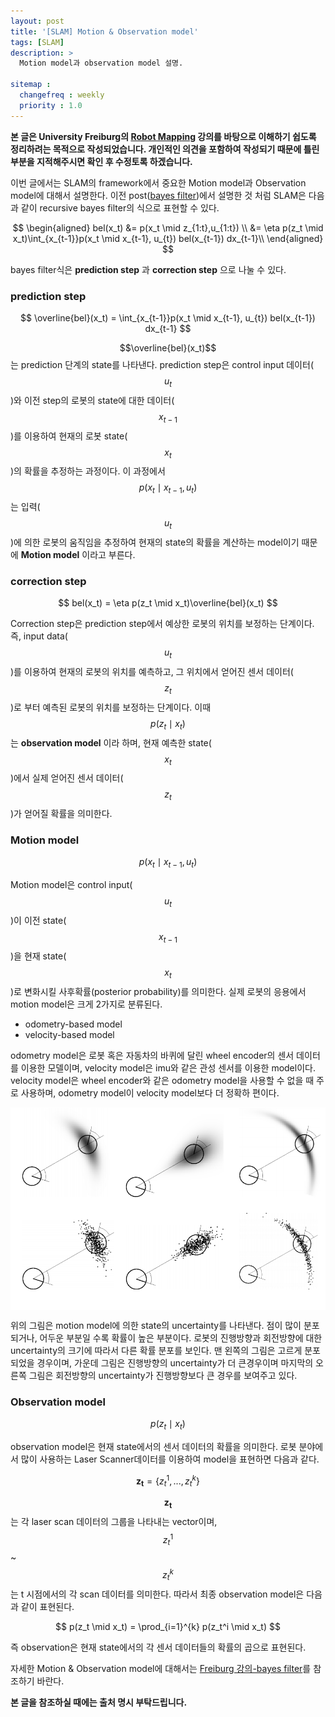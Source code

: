 ```yaml
---
layout: post
title: '[SLAM] Motion & Observation model'
tags: [SLAM]
description: >
  Motion model과 observation model 설명.

sitemap :
  changefreq : weekly
  priority : 1.0
---
```


**본 글은 University Freiburg의 [Robot Mapping](http://ais.informatik.uni-freiburg.de/teaching/ws13/mapping/) 강의를 바탕으로 이해하기 쉽도록 정리하려는 목적으로 작성되었습니다. 개인적인 의견을 포함하여 작성되기 때문에 틀린 부분을 지적해주시면 확인 후 수정토록 하겠습니다.**

이번 글에서는 SLAM의 framework에서 중요한 Motion model과 Observation model에 대해서 설명한다. 이전 post([bayes filter](http://jinyongjeong.github.io/2017/01/13/SLAM_bayes_filter/))에서 설명한 것 처럼 SLAM은 다음과 같이 recursive bayes filter의 식으로 표현할 수 있다.

$$
\begin{aligned}
bel(x_t)  &= p(x_t \mid z_{1:t},u_{1:t}) \\
          &= \eta p(z_t \mid x_t)\int_{x_{t-1}}p(x_t \mid x_{t-1}, u_{t}) bel(x_{t-1}) dx_{t-1}\\
\end{aligned}
$$

bayes filter식은 **prediction step** 과 **correction step** 으로 나눌 수 있다.

### prediction step

$$
\overline{bel}(x_t) = \int_{x_{t-1}}p(x_t \mid x_{t-1}, u_{t}) bel(x_{t-1}) dx_{t-1}
$$

$$\overline{bel}(x_t)$$ 는 prediction 단계의 state를 나타낸다. prediction step은 control input 데이터($$u_t$$)와 이전 step의 로봇의 state에 대한 데이터($$x_{t-1}$$)를 이용하여 현재의 로봇 state($$x_t$$)의 확률을 추정하는 과정이다. 이 과정에서 $$p(x_t \mid x_{t-1}, u_{t})$$ 는 입력($$u_t$$)에 의한 로봇의 움직임을 추정하여 현재의 state의 확률을 계산하는 model이기 때문에 **Motion model** 이라고 부른다.

### correction step

$$
bel(x_t) = \eta p(z_t \mid x_t)\overline{bel}(x_t)
$$

Correction step은 prediction step에서 예상한 로봇의 위치를 보정하는 단계이다. 즉, input data($$u_t$$)를 이용하여 현재의 로봇의 위치를 예측하고, 그 위치에서 얻어진 센서 데이터($$z_t$$)로 부터 예측된 로봇의 위치를 보정하는 단계이다.
이때 $$p(z_t \mid x_t)$$ 는 **observation model** 이라 하며, 현재 예측한 state($$x_t$$)에서 실제 얻어진 센서 데이터($$z_t$$)가 얻어질 확률을 의미한다.

### Motion model

$$
p(x_t \mid x_{t-1}, u_{t})
$$

Motion model은 control input($$u_t$$)이 이전 state($$x_{t-1}$$)을 현재 state($$x_t$$)로 변화시킬 사후확률(posterior probability)를 의미한다. 실제 로봇의 응용에서 motion model은 크게 2가지로 분류된다.
* odometry-based model
* velocity-based model


odometry model은 로봇 혹은 자동차의 바퀴에 달린 wheel encoder의 센서 데이터를 이용한 모델이며, velocity model은 imu와 같은 관성 센서를 이용한 model이다. velocity model은 wheel encoder와 같은 odometry model을 사용할 수 없을 때 주로 사용하며, odometry model이 velocity model보다 더 정확하 편이다.

<img align="middle" src="/images/post/SLAM/motion_observation_model/odometry_based.png" width="700">

위의 그림은 motion model에 의한 state의 uncertainty를 나타낸다. 점이 많이 분포되거나, 어두운 부분일 수록 확률이 높은 부분이다. 로봇의 진행방향과 회전방향에 대한 uncertainty의 크기에 따라서 다른 확률 분포를 보인다. 맨 왼쪽의 그림은 고르게 분포되었을 경우이며, 가운데 그림은 진행방향의 uncertainty가 더 큰경우이며 마지막의 오른쪽 그림은 회전방향의 uncertainty가 진행방향보다 큰 경우를 보여주고 있다.



### Observation model

$$
p(z_t \mid x_t)
$$

observation model은 현재 state에서의 센서 데이터의 확률을 의미한다. 로봇 분야에서 많이 사용하는 Laser Scanner데이터를 이용하여 model을 표현하면 다음과 같다.

$$
\mathbf{z_t} = \{z_t^1,...,z_t^k\}
$$

$$\mathbf{z_t}$$ 는 각 laser scan 데이터의 그룹을 나타내는 vector이며, $$z_t^1$$ ~ $$z_t^k$$는 t 시점에서의 각 scan 데이터를 의미한다. 따라서 최종 observation model은 다음과 같이 표현된다.

$$
p(z_t \mid x_t) = \prod_{i=1}^{k} p(z_t^i \mid x_t)
$$

즉 observation은 현재 state에서의 각 센서 데이터들의 확률의 곱으로 표현된다. 

자세한 Motion & Observation model에 대해서는 [Freiburg 강의-bayes filter](https://www.youtube.com/watch?v=5Pu558YtjYM)를 참조하기 바란다.

**본 글을 참조하실 때에는 출처 명시 부탁드립니다.**
